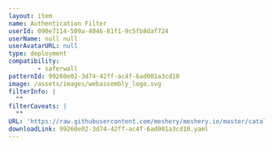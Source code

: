```yaml
---
layout: item
name: Authentication Filter
userId: 090e7114-509a-4046-81f1-9c5fb8daf724
userName: null null
userAvatarURL: null
type: deployment
compatibility: 
        - saferwall
patternId: 99260e02-3d74-42ff-ac4f-6ad001a3cd10
image: /assets/images/webassembly_logo.svg
filterInfo: |
  ""
filterCaveats: |
  ""
URL: 'https://raw.githubusercontent.com/meshery/meshery.io/master/catalog/99260e02-3d74-42ff-ac4f-6ad001a3cd10.yaml'
downloadLink: 99260e02-3d74-42ff-ac4f-6ad001a3cd10.yaml
---
```

